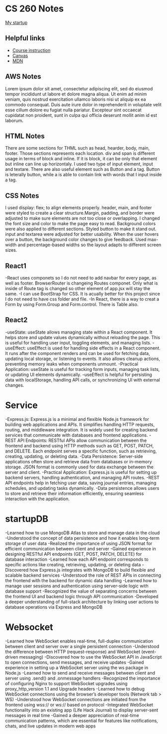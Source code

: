 # CS 260 Notes

[My startup](https://simon.cs260.click)

## Helpful links

- [Course instruction](https://github.com/webprogramming260)
- [Canvas](https://byu.instructure.com)
- [MDN](https://developer.mozilla.org)

## AWS Notes

Lorem ipsum dolor sit amet, consectetur adipiscing elit, sed do eiusmod tempor incididunt ut labore et dolore magna aliqua. Ut enim ad minim veniam, quis nostrud exercitation ullamco laboris nisi ut aliquip ex ea commodo consequat. Duis aute irure dolor in reprehenderit in voluptate velit esse cillum dolore eu fugiat nulla pariatur. Excepteur sint occaecat cupidatat non proident, sunt in culpa qui officia deserunt mollit anim id est laborum.

## HTML Notes

There are some sections for THML such as head, hearder, body, main, footer. Those sections represents each location. 
div and span is different usage in terms of block and inline. If it is block, it can be only that element but inline can line up horizontaly. 
I used two type of input element, input and textare. 
There are also useful element such as Button and a tag. Button is leterally button, while a is able to contain link with words that I input inside a tag.


## CSS Notes
I used display: flex; to align elements properly. header, main, and footer were styled to create a clear structure.Margin, padding, and border were adjusted to make sure elements are not too close or overlapping.
I changed the font size and color to make the page easy to read. Background colors were also applied to different sections.
Styled button to make it stand out. input and textarea were adjusted for better usability.
When the user hovers over a button, the background color changes to give feedback.
Used max-width and percentage-based widths so the layout adapts to different screen sizes.

## React1
-React uses componets so I do not need to add navbar for every page, as well as footer. BrowserRouter is changeing Routes componet. Only what is inside of Route tag is changed so other element of app.jsx will stay the same. 
-I can use BootStrap for CSS. It is acually better for this project since I do not need to have css folder and file. 
-In React, there is a way to creat a Form by using Form.Group and Form.control. There is Table also.

## React2
-useState: useState allows managing state within a React component. It helps store and update values dynamically without reloading the page. This is useful for handling user input, toggling elements, and managing lists.
-useEffect: useEffect is used for handling side effects in a React component. It runs after the component renders and can be used for fetching data, updating local storage, or listening to events. It also allows cleanup actions, preventing memory leaks when components unmount.
-Practical Application: useState is useful for tracking form inputs, managing task lists, or updating UI elements dynamically.
-useEffect is helpful for persisting data with localStorage, handling API calls, or synchronizing UI with external changes.

# Service
-Express.js: Express.js is a minimal and flexible Node.js framework for building web applications and APIs. It simplifies handling HTTP requests, routing, and middleware integration. It is widely used for creating backend services that communicate with databases and frontend applications.
-REST API Endpoints: RESTful APIs allow communication between the frontend and backend using HTTP methods such as GET, POST, PATCH, and DELETE. Each endpoint serves a specific function, such as retrieving, creating, updating, or deleting data.
-Data Persistence: Server-side applications often store and retrieve data from databases or in-memory storage. JSON format is commonly used for data exchange between the server and client.
-Practical Application: Express.js is useful for setting up backend servers, handling authentication, and managing API routes.
-REST API endpoints help in fetching user data, saving journal entries, managing schedules, and updating tasks dynamically.
-Data persistence allows users to store and retrieve their information efficiently, ensuring seamless interaction with the application.


# startupDB
-Learned how to use MongoDB Atlas to store and manage data in the cloud
-Understood the concept of data persistence and how it enables long-term storage of user data
-Realized the importance of using JSON format for efficient communication between client and server
-Gained experience in designing RESTful API endpoints (GET, POST, PATCH, DELETE) for database interaction
-Learned how each API endpoint corresponds to specific actions like creating, retrieving, updating, or deleting data
-Discovered how Express.js integrates with MongoDB to build flexible and scalable backend services
-Understood the role of REST APIs in connecting the frontend with the backend for dynamic data handling
-Learned how to manage user sessions and authentication using server-side logic with database support
-Recognized the value of separating concerns between the frontend UI and backend logic through API communication
-Developed a deeper understanding of full-stack architecture by linking user actions to database operations via Express and MongoDB

# Websocket
-Learned how WebSocket enables real-time, full-duplex communication between client and server over a single persistent connection
-Understood the difference between HTTP (request-response) and WebSocket (event-driven messaging)
-Discovered how to use the WebSocket API in JavaScript to open connections, send messages, and receive updates
-Gained experience in setting up a WebSocket server using the ws package in Node.js
-Learned how to send and receive messages between client and server using .send() and .onmessage handlers
-Recognized the importance of configuring Nginx to support WebSocket upgrades using proxy_http_version 1.1 and Upgrade headers
-Learned how to debug WebSocket connections using the browser’s developer tools (Network tab > WS)
-Understood how WebSocket connections are initiated from the frontend using wss:// or ws:// based on protocol
-Integrated WebSocket functionality into an existing app (Life Hack Journal) to display server-sent messages in real time
-Gained a deeper appreciation of real-time communication patterns, which are essential for features like notifications, chats, and live updates in modern web apps